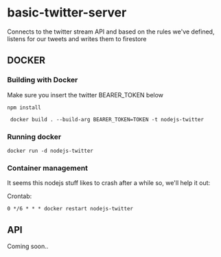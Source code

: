 # basic-twitter-server

Connects to the twitter stream API and based on the rules we've defined, 
listens for our tweets and writes them to firestore

## DOCKER

### Building with Docker

Make sure you insert the twitter BEARER_TOKEN below

```
npm install
```


```
 docker build . --build-arg BEARER_TOKEN=TOKEN -t nodejs-twitter
```

### Running docker

```
docker run -d nodejs-twitter
```
### Container management

It seems this nodejs stuff likes to crash after a while so, we'll help it out:

Crontab:

```
0 */6 * * *	docker restart nodejs-twitter
```

## API

Coming soon..
